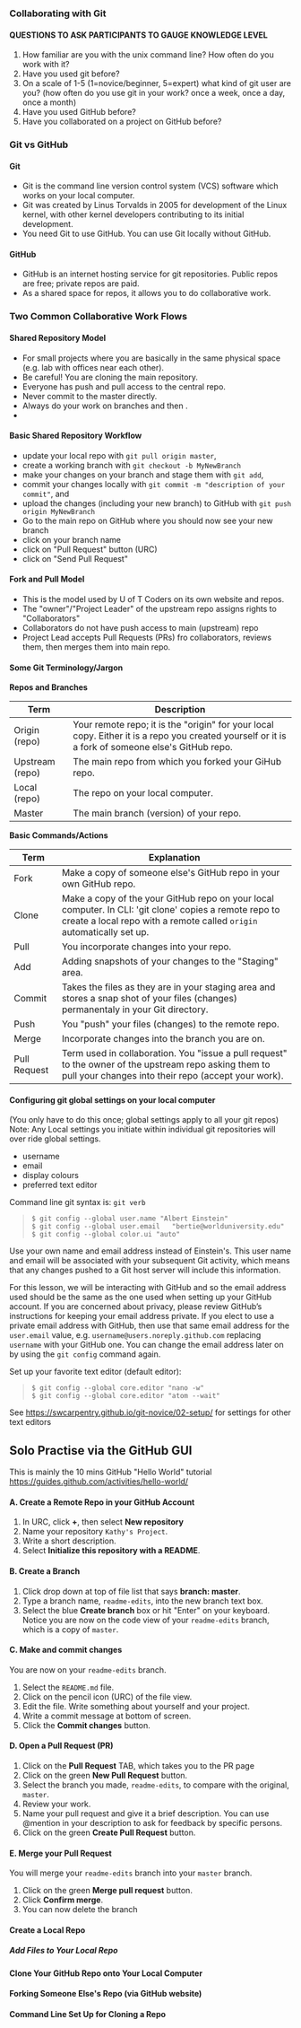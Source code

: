 ### Collaborating with Git

#### QUESTIONS TO ASK PARTICIPANTS TO GAUGE KNOWLEDGE LEVEL
1. How familiar are you with the unix command line? How often do you work with it?
2. Have you used git before?
2. On a scale of 1-5 (1=novice/beginner, 5=expert) what kind of git user are you?  (how often do you use git in your work? once a week, once a day, once a month)
3. Have you used GitHub before?
4. Have you collaborated on a project on GitHub before?

### Git vs GitHub
#### Git
- Git is the command line version control system (VCS) software which works on your local computer.
- Git was created by Linus Torvalds in 2005 for development of the Linux kernel, with other kernel developers contributing to its initial development.
- You need Git to use GitHub. You can use Git locally without GitHub.

#### GitHub
- GitHub is an internet hosting service for git repositories. Public repos are free; private repos are paid.
- As a shared space for repos, it allows you to do collaborative work.


### Two Common Collaborative Work Flows
#### Shared Repository Model
- For small projects where you are basically in the same physical space (e.g. lab with offices near each other).
- Be careful! You are cloning the main repository.
- Everyone has push and pull access to the central repo.
- Never commit to the master directly.
- Always do your work on branches and then .
-

#### Basic Shared Repository Workflow
- update your local repo with `git pull origin master`,
- create a working branch with `git checkout -b MyNewBranch`
- make your changes on your branch and stage them with `git add`,
- commit your changes locally with `git commit -m "description of your commit"`, and
- upload the changes (including your new branch) to GitHub with `git push origin MyNewBranch`
- Go to the main repo on GitHub where you should now see your new branch
- click on your branch name
- click on "Pull Request" button (URC)
- click on "Send Pull Request"



#### Fork and Pull Model
- This is the model used by U of T Coders on its own website and repos.
- The "owner"/"Project Leader" of the upstream repo assigns rights to "Collaborators"
- Collaborators do not have push access to main (upstream) repo
- Project Lead accepts Pull Requests (PRs) fro collaborators, reviews them, then merges them into main repo.


#### Some Git Terminology/Jargon
**Repos and Branches**  

Term | Description
----- | ------------
Origin (repo) | Your remote repo; it is the "origin" for your local copy. Either it is a repo you created yourself or it is a fork of someone else's GitHub repo.
Upstream (repo)| The main repo from which you forked your GiHub repo.
Local (repo) | The repo on your local computer.
Master | The main branch (version) of your repo.


**Basic Commands/Actions**

Term | Explanation
---| ---
Fork | Make a copy of someone else's GitHub repo in your own GitHub repo.
Clone | Make a copy of the your GitHub repo on your local computer.  In CLI: 'git clone' copies a remote repo to create a local repo with a remote called `origin` automatically set up.
Pull | You incorporate changes into your repo.
Add | Adding snapshots of your changes to the "Staging"  area.
Commit | Takes the files as they are in your staging area and stores a snap shot of your files (changes) permanentaly in your Git directory.
Push | You "push" your files (changes) to the remote repo.
Merge | Incorporate changes into the branch you are on.
Pull Request | Term used in collaboration. You "issue a pull request" to the owner of the upstream repo asking them to pull your changes into their repo (accept your work).



#### Configuring git global settings on your local computer
(You only have to do this once; global settings apply to all your git repos)
Note: Any Local settings you initiate within individual git repositories will over ride global settings.
- username
- email
- display colours
- preferred text editor


Command line git syntax is: ```git verb```

>```$ git config --global user.name "Albert Einstein"```  
>```$ git config --global user.email   "bertie@worlduniversity.edu"```  
>```$ git config --global color.ui "auto"```  

Use your own name and email address instead of Einstein's. This user name and email will be associated with your subsequent Git activity, which means that any changes pushed to a Git host server will include this information.

For this lesson, we will be interacting with GitHub and so the email address used should be the same as the one used when setting up your GitHub account. If you are concerned about privacy, please review GitHub’s instructions for keeping your email address private. If you elect to use a private email address with GitHub, then use that same email address for the ```user.email``` value, e.g. ```username@users.noreply.github.com``` replacing ```username``` with your GitHub one. You can change the email address later on by using the ```git config``` command again.

Set up your favorite text editor (default editor):

>```$ git config --global core.editor "nano -w"```  
>```$ git config --global core.editor "atom --wait"```  

See https://swcarpentry.github.io/git-novice/02-setup/ for settings for other text editors


## Solo Practise via the GitHub GUI
This is mainly the 10 mins GitHub "Hello World" tutorial
https://guides.github.com/activities/hello-world/

#### A. Create a Remote Repo in your GitHub Account

  1. In URC, click **+**, then select **New repository**
  2. Name your repository ```Kathy's Project```.
  3. Write a short description.
  4. Select **Initialize this repository with a README**.

#### B. Create a Branch

1. Click drop down at top of file list that says **branch: master**.
2. Type a branch name, `readme-edits`, into the new branch text box.
3. Select the blue **Create branch** box or hit "Enter" on your keyboard. Notice you are now on the code view of your `readme-edits` branch, which is a copy of `master`.

#### C. Make and commit changes
You are now on your `readme-edits` branch.  

  1. Select the `README.md` file.
  2. Click on the pencil icon (URC) of the file view.
  3. Edit the file. Write something about yourself and your project.
  4. Write a commit message at bottom of screen.
  5. Click the **Commit changes** button.

#### D. Open a Pull Request (PR)

1. Click on the **Pull Request** TAB, which takes you to the PR page
2. Click on the green **New Pull Request** button.
3. Select the branch you made, `readme-edits`, to compare with the original, `master`.
4. Review your work.
5. Name your pull request and give it a brief description. You can use @mention in your description to ask for feedback by specific persons.
6. Click on the green **Create Pull Request** button.

#### E. Merge your Pull Request
You will merge your  `readme-edits` branch into your `master` branch.  

1. Click on the green **Merge pull request** button.
2. Click **Confirm merge**.
3. You can now delete the branch








#### Create a Local Repo




##### Add Files to Your Local Repo





#### Clone Your GitHub Repo onto Your Local Computer



#### Forking Someone Else's Repo (via GitHub website)



#### Command Line Set Up for Cloning a Repo
